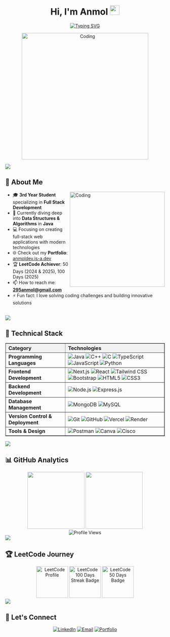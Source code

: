 <h1 align="center"> Hi, I'm Anmol <img src="https://media.giphy.com/media/hvRJCLFzcasrR4ia7z/giphy.gif" width="30px"/></h1>

<div align="center">
  <a href="https://git.io/typing-svg">
    <img src="https://readme-typing-svg.herokuapp.com?font=Fira+Code&pause=1000&color=9b59b6&center=true&vCenter=true&width=435&lines=Tech+Enthusiast;Problem+Solver;Passionate+Coder;Full+Stack+Developer;DSA+Enthusiast" alt="Typing SVG" />
  </a>
</div>

<p align="center">
  <img src="https://media4.giphy.com/media/v1.Y2lkPTc5MGI3NjExdWFuYWpvb2wzZGs2bWk1ZTR6eTB6cmRtOWgzYjF3a29wMXFzaWdxeiZlcD12MV9pbnRlcm5hbF9naWZfYnlfaWQmY3Q9Zw/RbDKaczqWovIugyJmW/giphy.gif" alt="Coding" width="400"/>
</p>

<img src="https://user-images.githubusercontent.com/73097560/115834477-dbab4500-a447-11eb-908a-139a6edaec5c.gif">

## 🚀 About Me

<img align="right" alt="Coding" width="300" src="https://media.giphy.com/media/L1R1tvI9svkIWwpVYr/giphy.gif">

- 🎓 **3rd Year Student** specializing in **Full Stack Development**
- 🌱 Currently diving deep into **Data Structures & Algorithms** in **Java**
- 💻 Focusing on creating full-stack web applications with modern technologies
- 🌐 Check out my **Portfolio**: [anmoldev.is-a.dev](https://anmoldev.is-a.dev)
- 🏆 **LeetCode Achiever**: 50 Days (2024 & 2025), 100 Days (2025)
- 📫 How to reach me: **295anmol@gmail.com**
- ⚡ Fun fact: I love solving coding challenges and building innovative solutions

<br clear="both"/>

<img src="https://user-images.githubusercontent.com/73097560/115834477-dbab4500-a447-11eb-908a-139a6edaec5c.gif">

## 💼 Technical Stack

<table style="width:100%; border-collapse: collapse;" border="1" cellpadding="8">
  <thead>
    <tr style="background-color:#f2f2f2;">
      <th style="text-align:left;">Category</th>
      <th style="text-align:left;">Technologies</th>
    </tr>
  </thead>
  <tbody>
    <tr>
      <td><strong>Programming Languages</strong></td>
      <td>
        <img src="https://img.shields.io/badge/Java-%23ED8B00.svg?style=for-the-badge&logo=openjdk&logoColor=white" alt="Java" />
        <img src="https://img.shields.io/badge/C++-%2300599C.svg?style=for-the-badge&logo=c%2B%2B&logoColor=white" alt="C++" />
        <img src="https://img.shields.io/badge/C-%2300599C.svg?style=for-the-badge&logo=c&logoColor=white" alt="C" />
        <img src="https://img.shields.io/badge/TypeScript-%23007ACC.svg?style=for-the-badge&logo=typescript&logoColor=white" alt="TypeScript" />
        <img src="https://img.shields.io/badge/JavaScript-%23323330.svg?style=for-the-badge&logo=javascript&logoColor=%23F7DF1E" alt="JavaScript" />
        <img src="https://img.shields.io/badge/Python-3670A0?style=for-the-badge&logo=python&logoColor=ffdd54" alt="Python" />
      </td>
    </tr>
    <tr>
      <td><strong>Frontend Development</strong></td>
      <td>
        <img src="https://img.shields.io/badge/Next.js-black?style=for-the-badge&logo=next.js&logoColor=white" alt="Next.js" />
        <img src="https://img.shields.io/badge/React-%2320232a.svg?style=for-the-badge&logo=react&logoColor=%2361DAFB" alt="React" />
        <img src="https://img.shields.io/badge/Tailwind_CSS-38B2AC?style=for-the-badge&logo=tailwind-css&logoColor=white" alt="Tailwind CSS" />
        <img src="https://img.shields.io/badge/Bootstrap-%237952B3.svg?style=for-the-badge&logo=bootstrap&logoColor=white" alt="Bootstrap" />
        <img src="https://img.shields.io/badge/HTML5-%23E34F26.svg?style=for-the-badge&logo=html5&logoColor=white" alt="HTML5" />
        <img src="https://img.shields.io/badge/CSS3-%231572B6.svg?style=for-the-badge&logo=css3&logoColor=white" alt="CSS3" />
      </td>
    </tr>
    <tr>
      <td><strong>Backend Development</strong></td>
      <td>
        <img src="https://img.shields.io/badge/Node.js-339933?style=for-the-badge&logo=node.js&logoColor=white" alt="Node.js" />
        <img src="https://img.shields.io/badge/Express.js-%23404d59.svg?style=for-the-badge&logo=express&logoColor=%2361DAFB" alt="Express.js" />
      </td>
    </tr>
    <tr>
      <td><strong>Database Management</strong></td>
      <td>
        <img src="https://img.shields.io/badge/MongoDB-4EA94B?style=for-the-badge&logo=mongodb&logoColor=white" alt="MongoDB" />
        <img src="https://img.shields.io/badge/MySQL-%2300f.svg?style=for-the-badge&logo=mysql&logoColor=white" alt="MySQL" />
      </td>
    </tr>
    <tr>
      <td><strong>Version Control & Deployment</strong></td>
      <td>
        <img src="https://img.shields.io/badge/Git-%23F05033.svg?style=for-the-badge&logo=git&logoColor=white" alt="Git" />
        <img src="https://img.shields.io/badge/GitHub-%23121011.svg?style=for-the-badge&logo=github&logoColor=white" alt="GitHub" />
        <img src="https://img.shields.io/badge/Vercel-%23000000.svg?style=for-the-badge&logo=vercel&logoColor=white" alt="Vercel" />
        <img src="https://img.shields.io/badge/Render-%2300C7B7.svg?style=for-the-badge&logo=render&logoColor=white" alt="Render" />
      </td>
    </tr>
    <tr>
      <td><strong>Tools & Design</strong></td>
      <td>
        <img src="https://img.shields.io/badge/Postman-%23FF6C37.svg?style=for-the-badge&logo=postman&logoColor=white" alt="Postman" />
        <img src="https://img.shields.io/badge/Canva-%2300C4CC.svg?style=for-the-badge&logo=Canva&logoColor=white" alt="Canva" />
        <img src="https://img.shields.io/badge/Cisco-%23049fd9.svg?style=for-the-badge&logo=cisco&logoColor=white" alt="Cisco" />
      </td>
    </tr>
  </tbody>
</table>

<img src="https://user-images.githubusercontent.com/73097560/115834477-dbab4500-a447-11eb-908a-139a6edaec5c.gif">

## 📊 GitHub Analytics

<div align="center">
  <img height="180em" src="https://github-readme-stats.vercel.app/api?username=Anmol283&show_icons=true&theme=radical&include_all_commits=true&count_private=true"/>
  <img height="180em" src="https://github-readme-stats.vercel.app/api/top-langs/?username=Anmol283&layout=compact&langs_count=8&theme=radical"/>
</div>

<div align="center">
  <img src="https://komarev.com/ghpvc/?username=Anmol283&style=for-the-badge&color=brightgreen&label=PROFILE+VIEWS" alt="Profile Views" />
</div>


<img src="https://user-images.githubusercontent.com/73097560/115834477-dbab4500-a447-11eb-908a-139a6edaec5c.gif">

## 🏆 LeetCode Journey

<div align="center">
  
  <img src="https://assets.leetcode.com/static_assets/marketing/2024-50.gif" alt="LeetCode Profile" height="100" width="100" />

  <img src="https://assets.leetcode.com/static_assets/marketing/2024-100.gif" alt="LeetCode 100 Days Streak Badge" height="100" width="100" />

  <img src="https://assets.leetcode.com/static_assets/marketing/2024-50.gif" alt="LeetCode 50 Days Badge" height="100" width="100" />


</div>

<img src="https://user-images.githubusercontent.com/73097560/115834477-dbab4500-a447-11eb-908a-139a6edaec5c.gif">


## 🤝 Let's Connect

<div align="center">
  
[![LinkedIn](https://img.shields.io/badge/-LinkedIn-0077B5?style=for-the-badge&logo=linkedin&logoColor=white)](https://www.linkedin.com/in/anmol-573a162a6/)
[![Email](https://img.shields.io/badge/-Email-EA4335?style=for-the-badge&logo=gmail&logoColor=white)](mailto:295anmol@gmail.com)
[![Portfolio](https://img.shields.io/badge/-Portfolio-FF5722?style=for-the-badge&logo=google-chrome&logoColor=white)](https://anmoldev.is-a.dev)

</div>




